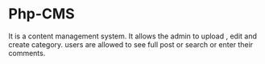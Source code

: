 # Php-CMS
It is a content management system.
It allows the admin to upload , edit and create category.
users are allowed to see full post or search or enter their comments.
